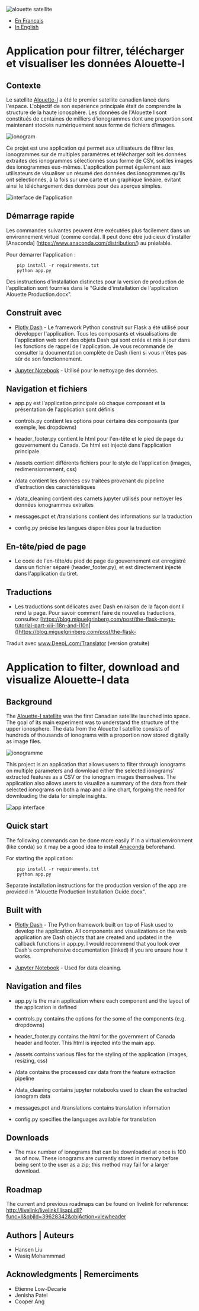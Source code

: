 
![alouette satellite](alouette.jpg)

- [En Français](#Application-pour-filtrer,-télécharger-et-visualiser-les-données-Alouette-I)
- [In English](#application-to-filter--download-and-visualize-alouette-i-data)

# Application pour filtrer, télécharger et visualiser les données Alouette-I


## Contexte

Le satellite [Alouette-I](https://www.asc-csa.gc.ca/fra/satellites/alouette.asp) a été le premier satellite canadien lancé dans l'espace. L'objectif 
de son expérience principale était de comprendre la structure de la haute ionosphère. Les données de l'Alouette I sont constitués de centaines de milliers d'ionogrammes dont une proportion sont maintenant stockés numériquement sous forme de fichiers d'images.

![ionogram](ionogram.png)

Ce projet est une application qui permet aux utilisateurs de filtrer les ionogrammes sur de multiples paramètres et télécharger soit les données extraites des ionogrammes sélectionnés sous forme de CSV, soit les images des ionogrammes eux-mêmes. L'application permet également aux utilisateurs de visualiser un résumé des données des ionogrammes qu'ils ont sélectionnés, à la fois sur une carte et un graphique linéaire, évitant ainsi le téléchargement des données pour des aperçus simples. 

![interface de l'application](appinterface.png)


## Démarrage rapide

Les commandes suivantes peuvent être exécutées plus facilement dans un environnement virtuel (comme conda). Il peut donc être judicieux d'installer [Anaconda] (https://www.anaconda.com/distribution/) au préalable. 

Pour démarrer l'application :

        pip install -r requirements.txt
        python app.py

Des instructions d'installation distinctes pour la version de production de l'application sont fournies dans le "Guide d'installation de l'application Alouette Production.docx".

## Construit avec

 - [Plotly Dash](https://dash.plot.ly/) - Le framework Python construit sur Flask a été utilisé pour développer l'application. Tous les composants et visualisations de l'application web sont des objets Dash qui sont créés et mis à jour dans les fonctions de rappel de l'application. Je vous recommande de consulter la documentation complète de Dash (lien) si vous n'êtes pas sûr de son fonctionnement.
 
 - [Jupyter Notebook](https://jupyter-notebook-beginner-guide.readthedocs.io/en/latest/what_is_jupyter.html) - Utilisé pour le nettoyage des données. 


## Navigation et fichiers

 - app.py est l'application principale où chaque composant et la présentation de l'application sont définis 
 
 - controls.py contient les options pour certains des composants (par exemple, les dropdowns)

- header_footer.py contient le html pour l'en-tête et le pied de page du gouvernement du Canada. Ce html est injecté dans l'application principale.
 
 - /assets contient différents fichiers pour le style de l'application (images, redimensionnement, css)
 
 - /data contient les données csv traitées provenant du pipeline d'extraction des caractéristiques

 - /data_cleaning contient des carnets jupyter utilisés pour nettoyer les données ionogrammes extraites

 - messages.pot et /translations contient des informations sur la traduction

 - config.py précise les langues disponibles pour la traduction




## En-tête/pied de page

- Le code de l'en-tête/du pied de page du gouvernement est enregistré dans un fichier séparé (header_footer.py), et est directement injecté dans l'application du tiret.

## Traductions

 - Les traductions sont délicates avec Dash en raison de la façon dont il rend la page. Pour savoir comment faire de nouvelles traductions, consultez [https://blog.miguelgrinberg.com/post/the-flask-mega-tutorial-part-xiii-i18n-and-l10n]([https://blog.miguelgrinberg.com/post/the-flask-

Traduit avec www.DeepL.com/Translator (version gratuite)



# Application to filter, download and visualize Alouette-I data


## Background

The [Alouette-I satellite](https://www.asc-csa.gc.ca/eng/satellites/alouette.asp) was the first Canadian satellite launched into space. The goal of its main experiment was to understand the structure of the upper ionosphere. The data from the Alouette I 
satellite consists of hundreds of thousands of ionograms with a proportion now stored digitally as image files.

![ionogramme](ionogram.png)

This project is an application that allows users to filter through ionograms on multiple parameters and download either the selected ionograms’ extracted features as a CSV or the ionogram images  themselves. The application also allows users to visualize a summary of the data from their selected ionograms on both a map and a line chart, forgoing the need for downloading the data for simple insights. 

![app interface](appinterface_fr.png)


## Quick start

The following commands can be done more easily if in a virtual environment (like conda) so it may be a good idea to install [Anaconda](https://www.anaconda.com/distribution/) beforehand. 


For starting the application:

        pip install -r requirements.txt
        python app.py

Separate installation instructions for the production version of the app are provided in "Alouette Production Installation Guide.docx".

## Built with

 - [Plotly Dash](https://dash.plot.ly/) - The Python framework built on top of Flask used to develop the application. All components and visualizations on the web application are Dash objects that are created and updated in the callback functions in app.py. I would recommend that you look over Dash's comprehensive documentation (linked) if you are unsure how it works.
 
 - [Jupyter Notebook](https://jupyter-notebook-beginner-guide.readthedocs.io/en/latest/what_is_jupyter.html) - Used for data cleaning. 


## Navigation and files

 - app.py is the main application where each component and the layout of the application is defined 
 
 - controls.py contains the options for the some of the components (e.g. dropdowns)

- header_footer.py contains the html for the government of Canada header and footer. This html is injected into the main app.
 
 - /assets contains various files for the styling of the application (images, resizing, css)
 
 - /data contains the processed csv data from the feature extraction pipeline

 - /data_cleaning contains jupyter notebooks used to clean the extracted ionogram data

 - messages.pot and /translations contains translation information

 - config.py specifies the languages available for translation



## Downloads

- The max number of ionograms that can be downloaded at once is 100 as of now. These ionograms are currently stored in memory before being sent to the user as a zip; this method may fail for a larger download.

## Roadmap

The current and previous roadmaps can be found on livelink for reference:
[http://livelink/livelink/llisapi.dll?func=ll&objId=39628342&objAction=viewheader]([http://livelink/livelink/llisapi.dll?func=ll&objId=39628342&objAction=viewheader])



## Authors | Auteurs
 - Hansen Liu
 - Wasiq Mohammmad


## Acknowledgments | Remerciments
 - Etienne Low-Decarie
 - Jenisha Patel
 - Cooper Ang
